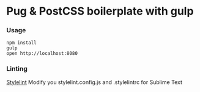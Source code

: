 # Pug & PostCSS boilerplate with gulp

### Usage

```
npm install
gulp
open http://localhost:8080
```
### Linting

[Stylelint](https://github.com/stylelint/stylelint)
Modify you stylelint.config.js and .stylelintrc for Sublime Text

